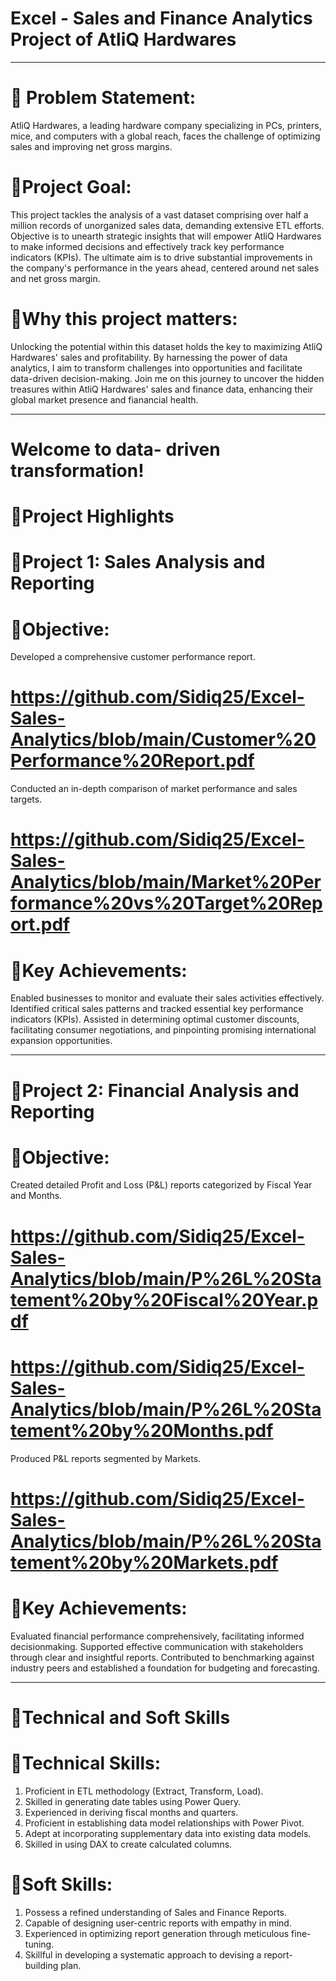 # Excel - Sales and Finance Analytics Project of AtliQ Hardwares
___

# 💾 Problem Statement:
AtliQ Hardwares, a leading hardware company specializing in PCs, printers, mice, and computers with a global reach, faces the challenge of optimizing sales and improving net gross margins.

# 💾Project Goal:
This project tackles the analysis of a vast dataset comprising over half a million records of unorganized sales data, demanding extensive ETL efforts. Objective is to unearth strategic insights that will empower AtliQ Hardwares to make informed decisions and effectively track key performance indicators (KPIs). The ultimate aim is to drive substantial improvements in the company's performance in the years ahead, centered around net sales and net gross margin.

# 💾Why this project matters:
Unlocking the potential within this dataset holds the key to maximizing AtliQ Hardwares' sales and profitability.
By harnessing the power of data analytics, I aim to transform challenges into opportunities and facilitate data-driven decision-making.
Join me on this journey to uncover the hidden treasures within AtliQ Hardwares' sales and finance data, enhancing their global market presence and fianancial health.
___

# Welcome to data- driven transformation!

# 💾Project Highlights

# 📘Project 1: Sales Analysis and Reporting

# 💫Objective:
Developed a comprehensive customer performance report.
# https://github.com/Sidiq25/Excel-Sales-Analytics/blob/main/Customer%20Performance%20Report.pdf

Conducted an in-depth comparison of market performance and sales targets.
# https://github.com/Sidiq25/Excel-Sales-Analytics/blob/main/Market%20Performance%20vs%20Target%20Report.pdf

# 💫Key Achievements:
Enabled businesses to monitor and evaluate their sales activities effectively.
Identified critical sales patterns and tracked essential key performance indicators (KPIs).
Assisted in determining optimal customer discounts, facilitating consumer negotiations, and pinpointing promising international expansion opportunities.
___

# 📘Project 2: Financial Analysis and Reporting

# 💫Objective:
Created detailed Profit and Loss (P&L) reports categorized by Fiscal Year and Months.
# https://github.com/Sidiq25/Excel-Sales-Analytics/blob/main/P%26L%20Statement%20by%20Fiscal%20Year.pdf
# https://github.com/Sidiq25/Excel-Sales-Analytics/blob/main/P%26L%20Statement%20by%20Months.pdf

Produced P&L reports segmented by Markets.
# https://github.com/Sidiq25/Excel-Sales-Analytics/blob/main/P%26L%20Statement%20by%20Markets.pdf

# 💫Key Achievements:
Evaluated financial performance comprehensively, facilitating informed decisionmaking.
Supported effective communication with stakeholders through clear and insightful reports.
Contributed to benchmarking against industry peers and established a foundation for budgeting and forecasting.
___

# 💾Technical and Soft Skills
# 💫Technical Skills:
1. Proficient in ETL methodology (Extract, Transform, Load).
2. Skilled in generating date tables using Power Query.
3. Experienced in deriving fiscal months and quarters.
4. Proficient in establishing data model relationships with Power Pivot.
5. Adept at incorporating supplementary data into existing data models.
6. Skilled in using DAX to create calculated columns.

# 💫Soft Skills:
1. Possess a refined understanding of Sales and Finance Reports.
2. Capable of designing user-centric reports with empathy in mind.
3. Experienced in optimizing report generation through meticulous fine-tuning.
4. Skillful in developing a systematic approach to devising a report-building plan.
